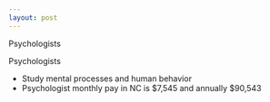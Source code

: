 ```yaml
---
layout: post
---
```



Psychologists

Psychologists 
  * Study mental processes and human behavior
  * Psychologist monthly pay in NC is $7,545 and annually $90,543
